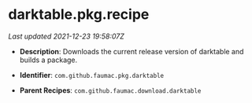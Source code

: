 # darktable.pkg.recipe

_Last updated 2021-12-23 19:58:07Z_

- **Description**: Downloads the current release version of darktable and builds a package.

- **Identifier**: `com.github.faumac.pkg.darktable`

- **Parent Recipes**: `com.github.faumac.download.darktable`